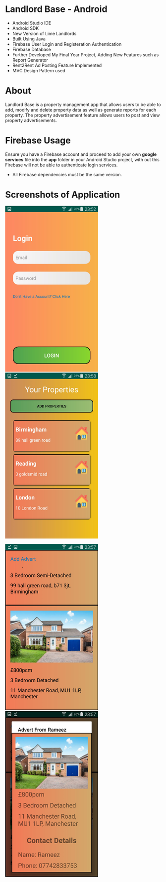 # Landlord Base - Android
- Android Studio IDE
- Android SDK
- New Version of Lime Landlords
- Built Using Java
- Firebase User Login and Registeration Authentication
- Firebase Database
- Further Developed My Final Year Project, Adding New Features such as Report Generator
- Rent2Rent Ad Posting Feature Implemented
- MVC Design Pattern used

# About
Landlord Base is a property management app that allows users to be able to add, modify and delete property data as well as generate reports for each property. The property advertisement feature allows users to post and view property advertisements.

# Firebase Usage
Ensure you have a Firebase account and proceed to add your own **google services** file into the **app** folder in your Android Studio project, with out this Firebase will not be able to authenticate login services.

- All Firebase dependencies must be the same version.

# Screenshots of Application

<img src="screenshots/image1.jpeg" width=300> <img src="screenshots/image2.jpeg" width=300>


<img src="screenshots/image3.jpeg" width=300> <img src="screenshots/image4.jpeg" width=300>
